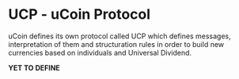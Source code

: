 # UCP - uCoin Protocol

uCoin defines its own protocol called UCP which defines messages, interpretation of them and structuration rules in order to build new currencies based on individuals and Universal Dividend.

**YET TO DEFINE**
